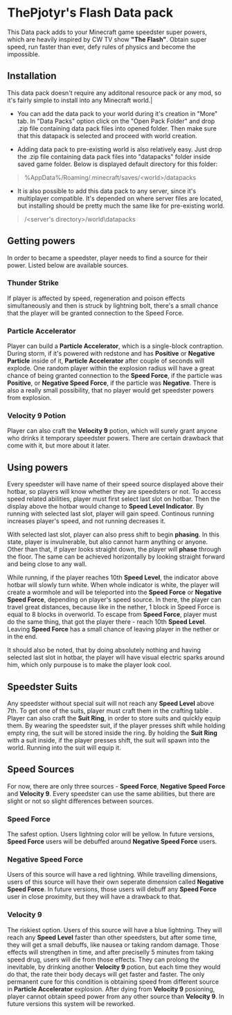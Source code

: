 
# ThePjotyr's Flash Data pack

This Data pack adds to your Minecraft game speedster super powers, which are heavily inspired by CW TV show **"The Flash"**.
Obtain super speed, run faster than ever, defy rules of physics and become the impossible.

## Installation
This data pack doesn't require any additonal resource pack or any mod, so it's fairly simple to install into any Minecraft world.|

 - You can add the data pack to your world during it's creation in "More" tab. In "Data Packs" option click on the "Open Pack Folder" and drop .zip file containing data pack files into opened folder. Then make sure that this datapack is selected and proceed with world creation.

- Adding data pack to pre-existing world is also relatively easy. Just drop the .zip file containing data pack files into "datapacks" folder inside saved game folder. Below is displayed default directory for this folder:
> %AppData%/Roaming/.minecraft/saves/\<world>/datapacks

- It is also possible to add this data pack to any server, since it's multiplayer compatible. It's depended on where server files are located, but installing should be pretty much the same like for pre-existing world.
>  /<server's directory>/world\datapacks

## Getting powers

In order to became a speedster, player needs to find a source for their power.
Listed below are available sources.

### Thunder Strike

If player is affected by speed, regeneration and poison effects simultaneously and then is struck by lightning bolt, there's a small chance that the player will be granted connection to the Speed Force.

### Particle Accelerator

Player can build a **Particle Accelerator**, which is a single-block contraption. During storm, if it's powered with redstone and has **Positive** or **Negative Particle** inside of it, **Particle Accelerator** after couple of seconds will explode. One random player within the explosion radius will have a great chance of being granted connection to the **Speed Force**, if the particle was **Positive**, or **Negative Speed Force**, if the particle was **Negative**. 
There is also a really small possibility, that no player would get speedster powers from explosion.

### Velocity 9 Potion

Player can also craft the **Velocity 9** potion, which will surely grant anyone who drinks it temporary speedster powers. 
There are certain drawback that come with it, but more about it later.

## Using powers

Every speedster will have name of their speed source displayed above their hotbar, so players will know whether they are speedsters or not.
To access speed related abilities, player must first select last slot on hotbar. Then the display above the hotbar would change to **Speed Level Indicator**.
By running with selected last slot, player will gain speed. Continous running increases player's speed, and not running decreases it.

With selected last slot, player can also press shift to begin **phasing**. In this state, player is invulnerable, but also cannot harm anything or anyone. Other than that, if player looks straight down, the player will **phase** through the floor. The same can be achieved horizontally by looking straight forward and being close to any wall.

While running, if the player reaches 10th **Speed Level**, the indicator above hotbar will slowly turn white. When whole indicator is white, the player will create a wormhole and will be teleported into the **Speed Force** or **Negative Speed Force**, depending on player's speed source. In there, the player can travel great distances, because like in the nether, 1 block in Speed Force is equal to 8 blocks in overworld. To escape from **Speed Force**, player must do the same thing, that got the player there - reach 10th **Speed Level**. Leaving **Speed Force** has a small chance of leaving player in the nether or in the end.

It should also be noted, that by doing absolutely nothing and having selected last slot in hotbar, the player will have visual electric sparks around him, which only purpouse is to make the player look cool.

## Speedster Suits

Any speedster without special suit will not reach any **Speed Level** above 7th. To get one of the suits, player must craft them in the crafting table . Player can also craft the **Suit Ring**, in order to store suits and quickly equip them.
By wearing the speedster suit, if the player presses shift while holding empty ring, the suit will be stored inside the ring.
By holding the **Suit Ring** with a suit inside, if the player presses shift, the suit will spawn into the world. Running into the suit will equip it.

## Speed Sources

For now, there are only three sources - **Speed Force**, **Negative Speed Force** and **Velocity 9**. Every speedster can use the same abilities, but there are slight or not so slight differences between sources.

### Speed Force

The safest option. Users lightning color will be yellow. In future versions, **Speed Force** users will be debuffed around **Negative Speed Force** users.

### Negative Speed Force

Users of this source will have a red lightning. While travelling dimensions, users of this source will have their own seperate dimension called **Negative Speed Force**. In future versions, those users will debuff any **Speed Force** user in close proximity, but they will have a drawback to that.

### Velocity 9

The riskiest option. Users of this source will have a blue lightning. They will reach any **Speed Level** faster than other speedsters, but after some time, they will get a small debuffs, like nausea or taking random damage. Those effects will strengthen in time, and after preciselly 5 minutes from taking speed drug, users will die from those effects. They can prolong the inevitable, by drinking another **Velocity 9** potion, but each time they would do that, the rate their body decays will get faster and faster. The only permanent cure for this condition is obtaining speed from different source in **Particle Accelerator** explosion.
After dying from **Velocity 9** posioning, player cannot obtain speed power from any other source than **Velocity 9**.
In future versions this system will be reworked.<br>
